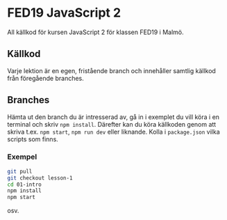 # FED19 JavaScript 2

All källkod för kursen JavaScript 2 för klassen FED19 i Malmö.

## Källkod

Varje lektion är en egen, fristående branch och innehåller samtlig källkod från föregående branches.

## Branches

Hämta ut den branch du är intresserad av, gå in i exemplet du vill köra i en terminal och skriv `npm install`. Därefter kan du köra källkoden genom att skriva t.ex. `npm start`, `npm run dev` eller liknande. Kolla i `package.json` vilka scripts som finns.

### Exempel

```bash
git pull
git checkout lesson-1
cd 01-intro
npm install
npm start
```

osv.
